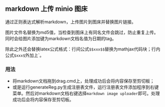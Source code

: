 ## markdown 上传 minio 图床

通过正则表达式解析markdown，上传图片到图床并替换图片链接。

图片文件名替换为md5值，当检查到图床上有同名文件会跳过，防止重复上传。同时会给图片添加键为markdown文档名值为日期的tag。

除此之外还会替换latex公式格式：行间公式`$$xxx$$`替换为mathjax代码块；行内公式`$xxx$`外加上\`。

### 用法

+ 将markdown文档拖到drag.cmd上，处理成功后会将内容保存至剪切板；
+ 或是运行generateReg.py生成注册表文件，运行注册表文件添加程序到右键菜单。然后对markdown文档右键选择`markdown image uploader`即可。处理成功后会将内容保存至剪切板。